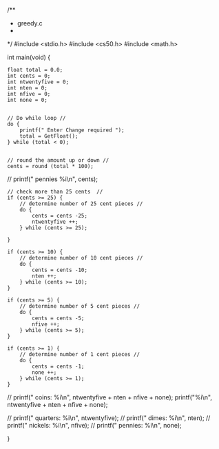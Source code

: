 /**
 * greedy.c
 * 
 */
#include <stdio.h>
#include <cs50.h>
#include <math.h>

int main(void) {
    
    float total = 0.0;
    int cents = 0;
    int ntwentyfive = 0;
    int nten = 0;
    int nfive = 0;
    int none = 0;
    
    
    // Do while loop //
    do {
        printf(" Enter Change required ");
        total = GetFloat();    
    } while (total < 0);


    // round the amount up or down //
    cents = round (total * 100);
//    printf(" pennies %i\n", cents);

    // check more than 25 cents  //
    if (cents >= 25) {
        // determine number of 25 cent pieces //
        do {
            cents = cents -25;
            ntwentyfive ++;
        } while (cents >= 25);
        
    }
    
    if (cents >= 10) {
        // determine number of 10 cent pieces //
        do {
            cents = cents -10;
            nten ++;
        } while (cents >= 10);
    }
  
    if (cents >= 5) {
        // determine number of 5 cent pieces //
        do {
            cents = cents -5;
            nfive ++;
        } while (cents >= 5);
    }  
  
    if (cents >= 1) {
        // determine number of 1 cent pieces //
        do {
            cents = cents -1;
            none ++;
        } while (cents >= 1);
    }  
  
  
    

//    printf(" coins: %i\n", ntwentyfive + nten + nfive + none);
    printf("%i\n", ntwentyfive + nten + nfive + none);
    

//    printf(" quarters: %i\n", ntwentyfive);
//    printf(" dimes: %i\n", nten);
//    printf(" nickels: %i\n", nfive);
//    printf(" pennies: %i\n", none);
    
}
